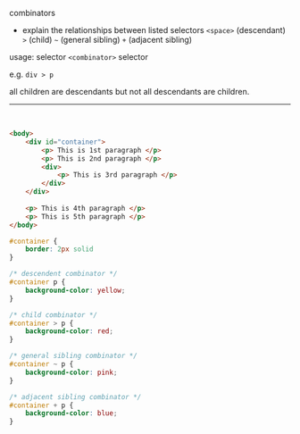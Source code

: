combinators
- explain the relationships between listed selectors
`<space>` (descendant)
`>` (child)
`~` (general sibling)
`+` (adjacent sibling)

usage:
	selector `<combinator>` selector

e.g.
 `div > p`

all children are descendants but not all descendants are children.


<hr>
<br>

```html
<body>
    <div id="container">
        <p> This is 1st paragraph </p>
        <p> This is 2nd paragraph </p>
        <div>
            <p> This is 3rd paragraph </p>
        </div>
    </div>
    
    <p> This is 4th paragraph </p>
    <p> This is 5th paragraph </p>
</body>
```


```css
#container {
    border: 2px solid
}

/* descendent combinator */
#container p {
    background-color: yellow;
}

/* child combinator */
#container > p {
    background-color: red;
}

/* general sibling combinator */
#container ~ p {
    background-color: pink;
}

/* adjacent sibling combinator */
#container + p {
    background-color: blue;
}
```
